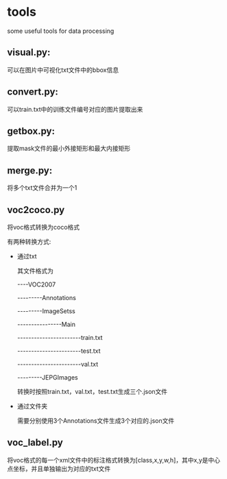 # tools
some useful tools for data processing

## visual.py:
可以在图片中可视化txt文件中的bbox信息

## convert.py:
可以train.txt中的训练文件编号对应的图片提取出来

## getbox.py:
提取mask文件的最小外接矩形和最大内接矩形

## merge.py:
将多个txt文件合并为一个1

## voc2coco.py
将voc格式转换为coco格式

有两种转换方式:

- 通过txt

  其文件格式为

  ----VOC2007

  ---------Annotations

  ---------ImageSetss

  ----------------Main

  -----------------------train.txt

  -----------------------test.txt

  -----------------------val.txt

  ---------JEPGImages

  转换时按照train.txt，val.txt，test.txt生成三个.json文件

- 通过文件夹

  需要分别使用3个Annotations文件生成3个对应的.json文件

## voc_label.py

将voc格式的每一个xml文件中的标注格式转换为[class,x,y,w,h]，其中x,y是中心点坐标，并且单独输出为对应的txt文件
